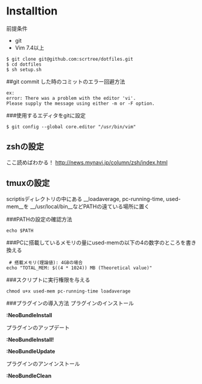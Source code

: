 Installtion
========

前提条件

 - git
 - Vim 7.4以上

```
$ git clone git@github.com:scrtree/dotfiles.git
$ cd dotfiles
$ sh setup.sh
```
##git commit した時のコミットのエラー回避方法
```
ex:
error: There was a problem with the editor 'vi'.
Please supply the message using either -m or -F option.
```
###使用するエディタをgitに設定
```
$ git config --global core.editor "/usr/bin/vim"
```

zshの設定
---
ここ読めばわかる！
http://news.mynavi.jp/column/zsh/index.html

tmuxの設定
---
scriptisディレクトリの中にある
__loadaverage, pc-running-time, used-mem__を
__/usr/local/bin__などPATHの遠ている場所に置く

###PATHの設定の確認方法
```
echo $PATH
```

###PCに搭載しているメモリの量にused-memの以下の4の数字のところを書き換える
```
 # 搭載メモリ(理論値): 4GBの場合
echo "TOTAL_MEM: $((4 * 1024)) MB (Theoretical value)"
```

###スクリプトに実行権限を与える
```
chmod u+x used-mem pc-running-time loadaverage
```

###プラグインの導入方法
プラグインのインストール

**:NeoBundleInstall**

プラグインのアップデート

**:NeoBundleInstall!**

**:NeoBundleUpdate**

プラグインのアンインストール

**:NeoBundleClean**


